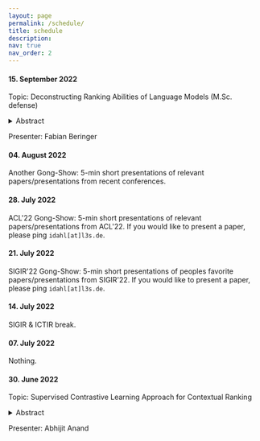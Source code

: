 ```yaml
---
layout: page
permalink: /schedule/
title: schedule
description: 
nav: true
nav_order: 2
---
```




#### 15. September 2022
Topic: Deconstructing Ranking Abilities of Language Models (M.Sc. defense)

<details><summary>Abstract</summary>
Nowadays, information retrieval plays an important role in our daily lives. Whether we're
searching the web, shopping for products online, or trying to find our favorite movies on a
streaming platform: An information retrieval system will be responsible for tackling these
tasks. As a consequence of recent advances in natural language processing, employing
large pre-trained language models as part of a text retrieval pipeline has become a
common approach. However, despite their proven effectiveness, these neural network
based models are functional black boxes, meaning it is not clear to us as to how they
arrive at certain decisions. To get a better understanding of the inner workings of such
a model, we apply the recently emerging probing paradigm. By employing a diagnostic
classifier, this approach enables us to analyze how certain properties are encoded within
a model's hidden representations. Unlike previous research that has focused on general
linguistic properties, we explicitly study the layer-wise distribution of ranking related
knowledge throughout the popular BERT model, a large neural network that has been
trained on massive amounts of text data. In this thesis, we provide evidence that BERT
not only stores ranking related concepts, but also orders them in a hierarchical manner.
Moreover, we leverage our findings to design a multi-task learning setup which infuses
task specific information at different layers of BERT, in order to improve the model's
ability to rank.
</details>

Presenter: Fabian Beringer 

#### 04. August 2022
Another Gong-Show: 5-min short presentations of relevant papers/presentations from recent conferences.

#### 28. July 2022
ACL'22 Gong-Show: 5-min short presentations of relevant papers/presentations from ACL'22. If you would like to present a paper, please ping `idahl[at]l3s.de`.

#### 21. July 2022
SIGIR'22 Gong-Show: 5-min short presentations of peoples favorite papers/presentations from SIGIR'22. If you would like to present a paper, please ping `idahl[at]l3s.de`.

#### 14. July 2022
SIGIR & ICTIR break.

#### 07. July 2022
Nothing.

#### 30. June 2022

Topic: Supervised Contrastive Learning Approach for Contextual Ranking

<details><summary>Abstract</summary>
Contextual ranking models have delivered impressive performance improvements over classical models in the document ranking task. However, these highly over-parameterized models tend to be data-hungry and require large amounts of data even for fine tuning.This paper proposes a simple yet effective method to improve ranking performance on smaller datasets using supervised contrastive learning for the document ranking problem. We perform data augmentation by creating training data using parts of the relevant documents in the query-document pairs. We then use a supervised contrastive learning objective to learn an effective ranking model from the augmented dataset. Our experiments on subsets of the TREC-DL dataset show that, although data augmentation leads to an increasing the training data sizes, it does not necessarily improve the performance using existing pointwise or pairwise training objectives. However, our proposed supervised contrastive loss objective leads to performance improvements over the standard non-augmented setting showcasing the utility of data augmentation using contrastive losses. Finally, we show the real benefit of using supervised contrastive learning objectives by showing marked improvements in smaller ranking datasets relating to news (Robust04), finance (FiQA), and scientific fact checking (SciFact).
</details>

Presenter: Abhijit Anand
